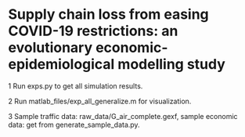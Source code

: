 
# Supply chain loss from easing COVID-19 restrictions: an evolutionary economic-epidemiological modelling study

1 Run exps.py to get all simulation results.

2 Run matlab_files/exp_all_generalize.m for visualization.

3 Sample traffic data: raw_data/G_air_complete.gexf, sample economic data: get from generate_sample_data.py.
